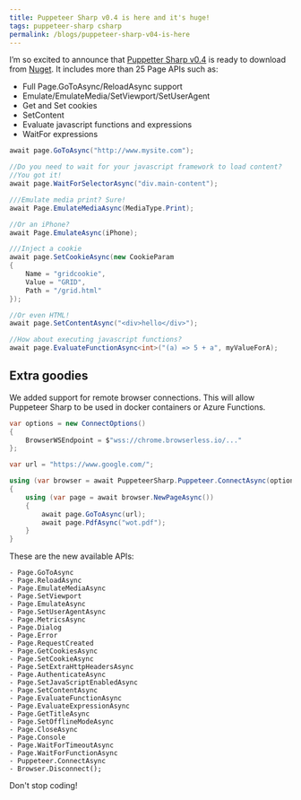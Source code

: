 ```yaml
---
title: Puppeteer Sharp v0.4 is here and it's huge!
tags: puppeteer-sharp csharp
permalink: /blogs/puppeteer-sharp-v04-is-here
---
```


I’m so excited to announce that [Puppetter Sharp v0.4](https://github.com/hardkoded/puppeteer-sharp) is ready to download from [Nuget](https://www.nuget.org/packages/PuppeteerSharp/). It includes more than 25 Page APIs such as:

* Full Page.GoToAsync/ReloadAsync support
* Emulate/EmulateMedia/SetViewport/SetUserAgent
* Get and Set cookies
* SetContent
* Evaluate javascript functions and expressions
* WaitFor expressions

```cs
await page.GoToAsync("http://www.mysite.com");

//Do you need to wait for your javascript framework to load content?
//You got it!
await page.WaitForSelectorAsync("div.main-content");

///Emulate media print? Sure!
await Page.EmulateMediaAsync(MediaType.Print);

//Or an iPhone?
await Page.EmulateAsync(iPhone);

///Inject a cookie
await page.SetCookieAsync(new CookieParam
{
    Name = "gridcookie",
    Value = "GRID",
    Path = "/grid.html"
});

//Or even HTML!
await page.SetContentAsync("<div>hello</div>");

//How about executing javascript functions?
await page.EvaluateFunctionAsync<int>("(a) => 5 + a", myValueForA);

```

## Extra goodies

We added support for remote browser connections. This will allow Puppeteer Sharp to be used in docker containers or Azure Functions.

```cs
var options = new ConnectOptions()
{
    BrowserWSEndpoint = $"wss://chrome.browserless.io/..."
};

var url = "https://www.google.com/";

using (var browser = await PuppeteerSharp.Puppeteer.ConnectAsync(options))
{
    using (var page = await browser.NewPageAsync())
    {
        await page.GoToAsync(url);
        await page.PdfAsync("wot.pdf");
    }
}
```

These are the new available APIs:

    - Page.GoToAsync
    - Page.ReloadAsync
    - Page.EmulateMediaAsync
    - Page.SetViewport
    - Page.EmulateAsync
    - Page.SetUserAgentAsync
    - Page.MetricsAsync
    - Page.Dialog
    - Page.Error
    - Page.RequestCreated
    - Page.GetCookiesAsync
    - Page.SetCookieAsync
    - Page.SetExtraHttpHeadersAsync
    - Page.AuthenticateAsync
    - Page.SetJavaScriptEnabledAsync
    - Page.SetContentAsync
    - Page.EvaluateFunctionAsync
    - Page.EvaluateExpressionAsync
    - Page.GetTitleAsync
    - Page.SetOfflineModeAsync
    - Page.CloseAsync
    - Page.Console
    - Page.WaitForTimeoutAsync
    - Page.WaitForFunctionAsync
    - Puppeteer.ConnectAsync
    - Browser.Disconnect();

Don't stop coding!

